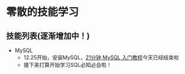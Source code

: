 # 零散的技能学习

## 技能列表(逐渐增加中！)

* MySQL
  * 12.25开始，安装MySQL，[21分钟 MySQL 入门教程](http://www.cnblogs.com/mr-wid/archive/2013/05/09/3068229.html)今天已经结束啦
  * 接下来打算开始学习SQL必知必会啦！